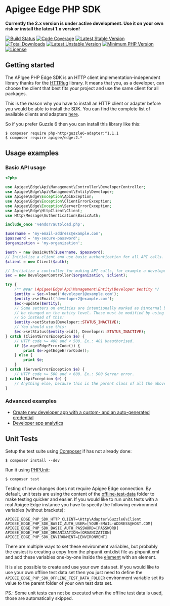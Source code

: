 # Apigee Edge PHP SDK

**Currently the 2.x version is under active development. Use it on your own risk or install the latest 1.x version!**

[![Build Status](https://travis-ci.org/apigee/edge-php-sdk.svg?branch=2.x-dev)](https://travis-ci.org/apigee/edge-php-sdk)
[![Code Coverage](https://codecov.io/gh/apigee/edge-php-sdk/branch/2.x-dev/graph/badge.svg)](https://codecov.io/gh/apigee/edge-php-sdk/branch/2.x-dev)
[![Latest Stable Version](https://poser.pugx.org/apigee/edge/v/stable)](https://packagist.org/packages/apigee/edge)
[![Total Downloads](https://poser.pugx.org/apigee/edge/downloads)](https://packagist.org/packages/apigee/edge)
[![Latest Unstable Version](https://img.shields.io/badge/unstable-2.x--dev-orange.svg?style=flat-square)](https://packagist.org/packages/apigee/edge)
[![Minimum PHP Version](https://img.shields.io/badge/PHP-%3E%3D%207.1-8892BF.svg?style=flat-square)](https://php.net/)
[![License](https://poser.pugx.org/apigee/edge/license)](https://packagist.org/packages/apigee/edge)

Getting started
---------- 

The APIgee PHP Edge SDK is an HTTP client implementation-independent library thanks for the [HTTPlug](http://docs.php-http.org/en/latest/)
library. It means that you, as a developer, can choose the client that best fits your project and use the same
client for all packages.

This is the reason why you have to install an HTTP client or adapter before you would be able to install the SDK. You
can find the complete list of available clients and adapters [here](http://docs.php-http.org/en/latest/clients.html).

So if you prefer Guzzle 6 then you can install this library like this:

```
$ composer require php-http/guzzle6-adapter:^1.1.1
$ composer require apigee/edge:2.*

```

Usage examples
----------

### Basic API usage


```php
<?php

use Apigee\Edge\Api\Management\Controller\DeveloperController;
use Apigee\Edge\Api\Management\Entity\Developer;
use Apigee\Edge\Exception\ApiException;
use Apigee\Edge\Exception\ClientErrorException;
use Apigee\Edge\Exception\ServerErrorException;
use Apigee\Edge\HttpClient\Client;
use Http\Message\Authentication\BasicAuth;

include_once 'vendor/autoload.php';

$username = 'my-email-address@example.com';
$password = 'my-secure-password';
$organization = 'my-organization';

$auth = new BasicAuth($username, $password);
// Initialize a client and use basic authentication for all API calls.
$client = new Client($auth);

// Initialize a controller for making API calls, for example a developer controller to working with developer entities.
$ec = new DeveloperController($organization, $client);

try {
    /** @var \Apigee\Edge\Api\Management\Entity\Developer $entity */
    $entity = $ec->load('developer1@example.com');
    $entity->setEmail('developer2@example.com');
    $ec->update($entity);
    // Some setters on entities are intentionally marked as @internal because the underlying entity properties can not
    // be changed on the entity level. Those must be modified by using dedicated API calls.
    // So instead of this:
    $entity->setStatus(Developer::STATUS_INACTIVE);
    // You should use this:
    $ec->setStatus($entity->id(), Developer::STATUS_INACTIVE);
} catch (ClientErrorException $e) {
    // HTTP code >= 400 and < 500. Ex.: 401 Unauthorised.
    if ($e->getEdgeErrorCode()) {
        print $e->getEdgeErrorCode();
    } else {
        print $e;
    }
} catch (ServerErrorException $e) {
    // HTTP code >= 500 and < 600. Ex.: 500 Server error.
} catch (ApiException $e) {
    // Anything else, because this is the parent class of all the above.
}

```

### Advanced examples

* [Create new developer app with a custom- and an auto-generated credential](examples/create_new_app_with_credential.php)
* [Developer app analytics](examples/developer_app_analytics.php)

Unit Tests
----------

Setup the test suite using [Composer](http://getcomposer.org/) if has not already done:

```
$ composer install --dev
```

Run it using [PHPUnit](http://phpunit.de/):

```
$ composer test
```

Testing of new changes does not require Apigee Edge connection. By default, unit tests are using the content of the
[offline-test-data](tests/offline-test-data) folder to make testing quicker and easier. If you would like to run units
tests with a real Apigee Edge instance you have to specify the following environment variables (without brackets):

```shell
APIGEE_EDGE_PHP_SDK_HTTP_CLIENT=\Http\Adapter\Guzzle6\Client
APIGEE_EDGE_PHP_SDK_BASIC_AUTH_USER=[YOUR-EMAIL-ADDRESS@HOST.COM]
APIGEE_EDGE_PHP_SDK_BASIC_AUTH_PASSWORD=[PASSWORD]
APIGEE_EDGE_PHP_SDK_ORGANIZATION=[ORGANIZATION]
APIGEE_EDGE_PHP_SDK_ENVIRONMENT=[ENVIRONMENT]
```

There are multiple ways to set these environment variables, but probably the easiest is creating a copy from the
phpunit.xml.dist file as phpunit.xml and add these variables one-by-one inside the [<php> element](https://phpunit.de/manual/current/en/appendixes.configuration.html#appendixes.configuration.php-ini-constants-variables)
with an <env> element.

It is also possible to create and use your own data set. If you would like to use your own offline test data set then
you just need to define the `APIGEE_EDGE_PHP_SDK_OFFLINE_TEST_DATA_FOLDER` environment variable set its value to the parent
folder of your own test data set.

PS.: Some unit tests can not be executed when the offline test data is used, those are automatically skipped.
